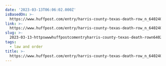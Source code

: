 ```yaml
---
date: '2023-03-13T06:06:02.000Z'
isBasedOn: >-
  https://www.huffpost.com/entry/harris-county-texas-death-row_n_640240d0e4b0586db70d92b6
link: >-
  https://www.huffpost.com/entry/harris-county-texas-death-row_n_640240d0e4b0586db70d92b6
slug: >-
  2023-03-13-httpswwwhuffpostcomentryharris-county-texas-death-rown640240d0e4b0586db70d92b6
tags:
  - law and order
title: >-
  https://www.huffpost.com/entry/harris-county-texas-death-row_n_640240d0e4b0586db70d92b6
---
```


